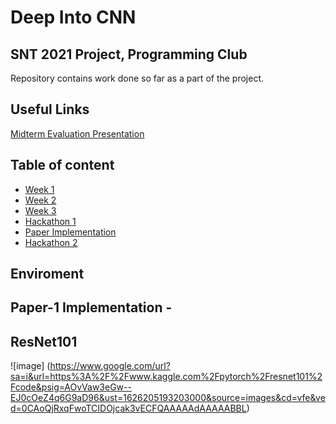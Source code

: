 # Deep Into CNN
## SNT 2021 Project, Programming Club

Repository contains work done so far as a part of the project.

## Useful Links
[Midterm Evaluation Presentation](https://docs.google.com/presentation/d/1XQ-wWnMH5JeNx1_mpLG_mUFTlW7xMA1XShx62WbafAE/edit?usp=sharing)

## Table of content
- [Week 1](#Week1)
- [Week 2](#Week2)
- [Week 3](#Week3)
- [Hackathon 1](#Hackathon-1)
- [Paper Implementation](#PaperImplementation)
- [Hackathon 2](#Hackathon-2)

## Enviroment

## Paper-1 Implementation - 

## ResNet101
![image] (https://www.google.com/url?sa=i&url=https%3A%2F%2Fwww.kaggle.com%2Fpytorch%2Fresnet101%2Fcode&psig=AOvVaw3eGw--EJ0cOeZ4q6G9aD96&ust=1626205193203000&source=images&cd=vfe&ved=0CAoQjRxqFwoTCIDOjcak3vECFQAAAAAdAAAAABBL)
